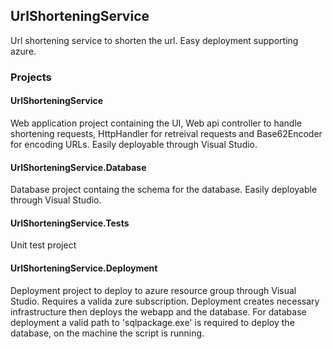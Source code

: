 ## UrlShorteningService

Url shortening service to shorten the url. Easy deployment supporting azure.

### Projects

#### UrlShorteningService
Web application project containing the UI, Web api controller to handle shortening requests, HttpHandler for retreival requests 
and Base62Encoder for encoding URLs. Easily deployable through Visual Studio.

#### UrlShorteningService.Database
Database project containg the schema for the database. Easily deployable through Visual Studio.

#### UrlShorteningService.Tests
Unit test project

#### UrlShorteningService.Deployment
Deployment project to deploy to azure resource group through Visual Studio. Requires a valida zure subscription. Deployment creates 
necessary infrastructure then deploys the webapp and the database. For database deployment a valid path to 'sqlpackage.exe' is 
required to deploy the database, on the machine the script is running.

